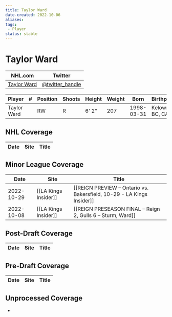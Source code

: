 ```yaml
---
title: Taylor Ward
date-created: 2022-10-06
aliases: 
tags:
 - Player
status: stable
---
```


# Taylor Ward

NHL.com | Twitter
-|-
[Taylor Ward](https://www.nhl.com/player/taylor-ward-8483406) | [@twitter_handle](https://twitter.com/)

Player | \# | Position | Shoots | Height | Weight | Born | Birthplace | Draft 
---|---|---|---|---|---|---|---|---
Taylor Ward | | RW | R | 6' 2" | 207 | 1998-03-31 | Kelowna, BC, CAN | undrafted

## NHL  Coverage
Date | Site |  Title
---|---|---



## Minor League Coverage
| Date       | Site                 | Title                                                      |
| ---------- | -------------------- | ---------------------------------------------------------- |
| 2022-10-29 | [[LA Kings Insider]] | [[REIGN PREVIEW – Ontario vs. Bakersfield, 10-29 - LA Kings Insider]]                                                                                  |
| 2022-10-08 | [[LA Kings Insider]] | [[REIGN PRESEASON FINAL – Reign 2, Gulls 6 – Sturm, Ward]] |



## Post-Draft Coverage
Date | Site |  Title
---|---|---



## Pre-Draft Coverage
Date | Site |  Title
---|---|---


## Unprocessed Coverage
- 
